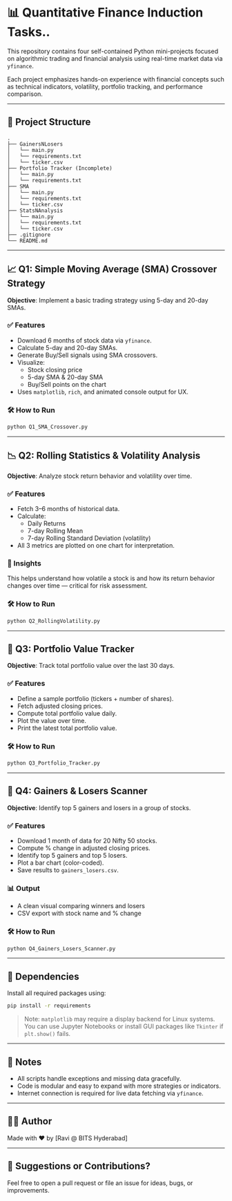 # 📊 Quantitative Finance Induction Tasks..

This repository contains four self-contained Python mini-projects focused on algorithmic trading and financial analysis using real-time market data via `yfinance`.

Each project emphasizes hands-on experience with financial concepts such as technical indicators, volatility, portfolio tracking, and performance comparison.

---

## 📁 Project Structure

```
.
├── GainersNLosers
│   └── main.py
│   └── requirements.txt
│   └── ticker.csv
├── Portfolio Tracker (Incomplete)
│   └── main.py
│   └── requirements.txt
├── SMA
│   └── main.py
│   └── requirements.txt
│   └── ticker.csv
├── StatsNAnalysis
│   └── main.py
│   └── requirements.txt
│   └── ticker.csv
├── .gitignore
└── README.md
```

---

## 📈 Q1: Simple Moving Average (SMA) Crossover Strategy

**Objective**: Implement a basic trading strategy using 5-day and 20-day SMAs.

### ✅ Features
- Download 6 months of stock data via `yfinance`.
- Calculate 5-day and 20-day SMAs.
- Generate Buy/Sell signals using SMA crossovers.
- Visualize:
  - Stock closing price
  - 5-day SMA & 20-day SMA
  - Buy/Sell points on the chart
- Uses `matplotlib`, `rich`, and animated console output for UX.

### 🛠️ How to Run
```bash
python Q1_SMA_Crossover.py
```

---

## 📉 Q2: Rolling Statistics & Volatility Analysis

**Objective**: Analyze stock return behavior and volatility over time.

### ✅ Features
- Fetch 3–6 months of historical data.
- Calculate:
  - Daily Returns
  - 7-day Rolling Mean
  - 7-day Rolling Standard Deviation (volatility)
- All 3 metrics are plotted on one chart for interpretation.

### 🧠 Insights
This helps understand how volatile a stock is and how its return behavior changes over time — critical for risk assessment.

### 🛠️ How to Run
```bash
python Q2_RollingVolatility.py
```

---

## 💼 Q3: Portfolio Value Tracker

**Objective**: Track total portfolio value over the last 30 days.

### ✅ Features
- Define a sample portfolio (tickers + number of shares).
- Fetch adjusted closing prices.
- Compute total portfolio value daily.
- Plot the value over time.
- Print the latest total portfolio value.

### 🛠️ How to Run
```bash
python Q3_Portfolio_Tracker.py
```

---

## 🚀 Q4: Gainers & Losers Scanner

**Objective**: Identify top 5 gainers and losers in a group of stocks.

### ✅ Features
- Download 1 month of data for 20 Nifty 50 stocks.
- Compute % change in adjusted closing prices.
- Identify top 5 gainers and top 5 losers.
- Plot a bar chart (color-coded).
- Save results to `gainers_losers.csv`.

### 📊 Output
- A clean visual comparing winners and losers
- CSV export with stock name and % change

### 🛠️ How to Run
```bash
python Q4_Gainers_Losers_Scanner.py
```

---

## 🔧 Dependencies

Install all required packages using:

```bash
pip install -r requirements
```

> Note: `matplotlib` may require a display backend for Linux systems. You can use Jupyter Notebooks or install GUI packages like `Tkinter` if `plt.show()` fails.

---

## 📎 Notes

- All scripts handle exceptions and missing data gracefully.
- Code is modular and easy to expand with more strategies or indicators.
- Internet connection is required for live data fetching via `yfinance`.

---

## 👨‍💻 Author

Made with ❤️ by [Ravi @ BITS Hyderabad]

---

## 🧠 Suggestions or Contributions?

Feel free to open a pull request or file an issue for ideas, bugs, or improvements.
